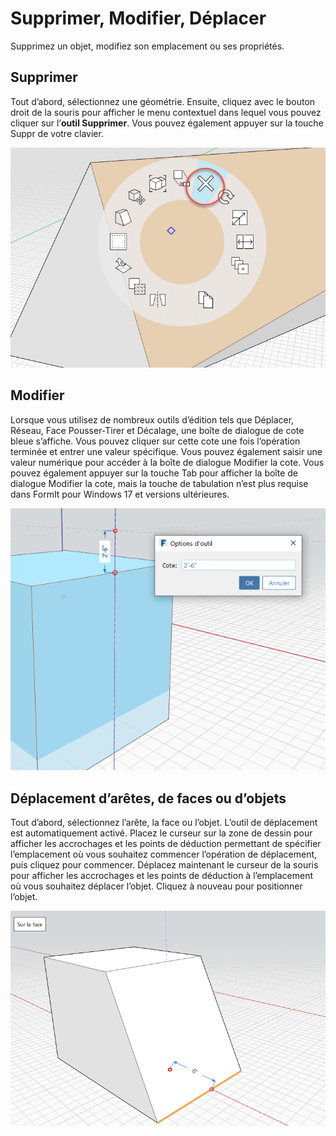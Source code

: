# Supprimer, Modifier, Déplacer

Supprimez un objet, modifiez son emplacement ou ses propriétés.

## Supprimer

Tout d’abord, sélectionnez une géométrie.  Ensuite, cliquez avec le bouton droit de la souris pour afficher le menu contextuel dans lequel vous pouvez cliquer sur l’**outil Supprimer**. Vous pouvez également appuyer sur la touche Suppr de votre clavier.

![](../.gitbook/assets/delete%20%281%29.png)

## Modifier

Lorsque vous utilisez de nombreux outils d’édition tels que Déplacer, Réseau, Face Pousser-Tirer et Décalage, une boîte de dialogue de cote bleue s’affiche. Vous pouvez cliquer sur cette cote une fois l’opération terminée et entrer une valeur spécifique. Vous pouvez également saisir une valeur numérique pour accéder à la boîte de dialogue Modifier la cote. Vous pouvez également appuyer sur la touche Tab pour afficher la boîte de dialogue Modifier la cote, mais la touche de tabulation n’est plus requise dans FormIt pour Windows 17 et versions ultérieures.

![](../.gitbook/assets/edit_dimensions.png)

## Déplacement d’arêtes, de faces ou d’objets

Tout d’abord, sélectionnez l’arête, la face ou l’objet. L’outil de déplacement est automatiquement activé. Placez le curseur sur la zone de dessin pour afficher les accrochages et les points de déduction permettant de spécifier l’emplacement où vous souhaitez commencer l’opération de déplacement, puis cliquez pour commencer. Déplacez maintenant le curseur de la souris pour afficher les accrochages et les points de déduction à l’emplacement où vous souhaitez déplacer l’objet. Cliquez à nouveau pour positionner l’objet.

![](../.gitbook/assets/edit_edge.png)

